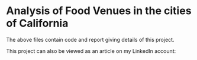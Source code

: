 # Analysis of Food Venues in the cities of California

The above files contain code and report giving details of this project.

This project can also be viewed as an article on my LinkedIn account:



